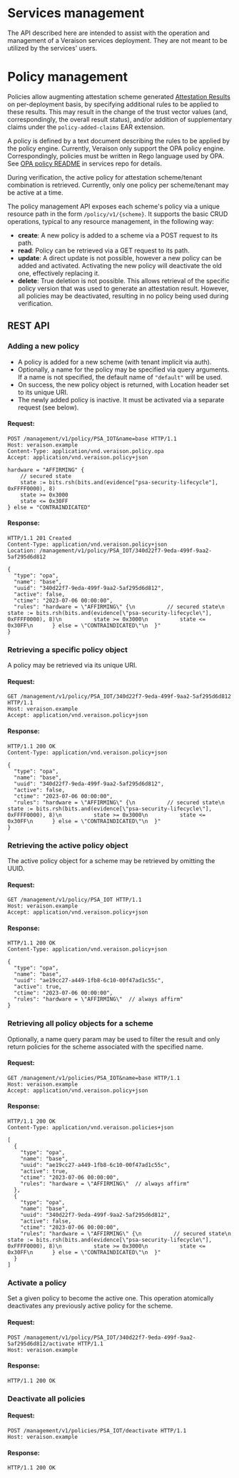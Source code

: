 # Services management

The API described here are intended to assist with the operation and management
of a Veraison services deployment. They are not meant to be utilized by the
services' users.

# Policy management

Policies allow augmenting attestation scheme generated [Attestation Results] on
per-deployment basis, by specifying additional rules to be applied to these
results. This may result in the change of the trust vector values (and,
correspondingly, the overall result status), and/or addition of supplementary
claims under the `policy-added-claims` EAR extension.

A policy is defined by a text document describing the rules to be applied by
the policy engine. Currently, Veraison only support the OPA policy engine.
Correspondingly, policies must be written in Rego language used by OPA. See
[OPA policy README] in services repo for details.

During verification, the active policy for attestation scheme/tenant
combination is retrieved. Currently, only one policy per scheme/tenant may be
active at a time.

The policy management API exposes each scheme's policy via a unique resource
path in the form `/policy/v1/{scheme}`. It supports the basic CRUD operations,
typical to any resource management, in the following way:

- **create**: A new policy is added to a scheme via a POST request to its path.
- **read**: Policy can be retrieved via a GET request to its path.
- **update**: A direct update is not possible, however a new policy can be
              added and activated. Activating the new policy will deactivate
              the old one, effectively replacing it.
- **delete**: True deletion is not possible. This allows retrieval of the
              specific policy version that was used to generate an attestation
              result. However, all policies may be deactivated, resulting in no
              policy being used during verification.

[Attestation Results]: https://www.rfc-editor.org/rfc/internet-drafts/draft-fv-rats-ear-00.html
[OPA Policy README]: https://github.com/veraison/services/blob/main/policy/README.opa.md#rules

## REST API

### Adding a new policy

- A policy is added for a new scheme (with tenant implicit via auth).
- Optionally, a name for the policy may be specified via query arguments. If a
  name is not specified, the default name of `"default"` will be used.
- On success, the new policy object is returned, with Location header set to
  its unique URI.
- The newly added policy is inactive. It must be activated via  a separate
  request (see below).

#### Request:
```http
POST /management/v1/policy/PSA_IOT&name=base HTTP/1.1
Host: veraison.example
Content-Type: application/vnd.veraison.policy.opa
Accept: application/vnd.veraison.policy+json

hardware = "AFFIRMING" {
    // secured state
    state := bits.rsh(bits.and(evidence["psa-security-lifecycle"], 0xFFFF0000), 8)
    state >= 0x3000
    state <= 0x30FF
} else = "CONTRAINDICATED"
```

#### Response:
```http
HTTP/1.1 201 Created
Content-Type: application/vnd.veraison.policy+json
Location: /management/v1/policy/PSA_IOT/340d22f7-9eda-499f-9aa2-5af295d6d812

{
  "type": "opa",
  "name": "base",
  "uuid": "340d22f7-9eda-499f-9aa2-5af295d6d812",
  "active": false,
  "ctime": "2023-07-06 00:00:00",
  "rules": "hardware = \"AFFIRMING\" {\n          // secured state\n          state := bits.rsh(bits.and(evidence[\"psa-security-lifecycle\"], 0xFFFF0000), 8)\n          state >= 0x3000\n          state <= 0x30FF\n      } else = \"CONTRAINDICATED\"\n  }"
}
```

### Retrieving a specific policy object

A policy may be retrieved via its unique URI.

#### Request:
```http
GET /management/v1/policy/PSA_IOT/340d22f7-9eda-499f-9aa2-5af295d6d812 HTTP/1.1
Host: veraison.example
Accept: application/vnd.veraison.policy+json
```

#### Response:
```http
HTTP/1.1 200 OK
Content-Type: application/vnd.veraison.policy+json

{
  "type": "opa",
  "name": "base",
  "uuid": "340d22f7-9eda-499f-9aa2-5af295d6d812",
  "active": false,
  "ctime": "2023-07-06 00:00:00",
  "rules": "hardware = \"AFFIRMING\" {\n          // secured state\n          state := bits.rsh(bits.and(evidence[\"psa-security-lifecycle\"], 0xFFFF0000), 8)\n          state >= 0x3000\n          state <= 0x30FF\n      } else = \"CONTRAINDICATED\"\n  }"
}
```

### Retrieving the active policy object

The active policy object for a scheme may be retrieved by omitting the UUID.

#### Request:
```http
GET /management/v1/policy/PSA_IOT HTTP/1.1
Host: veraison.example
Accept: application/vnd.veraison.policy+json
```

#### Response:
```http
HTTP/1.1 200 OK
Content-Type: application/vnd.veraison.policy+json

{
  "type": "opa",
  "name": "base",
  "uuid": "ae19cc27-a449-1fb8-6c10-00f47ad1c55c",
  "active": true,
  "ctime": "2023-07-06 00:00:00",
  "rules": "hardware = \"AFFIRMING\"  // always affirm"
}
```

### Retrieving all policy objects for a scheme

Optionally, a name query param may be used to filter the result and only return
policies for the scheme associated with the specified name.

#### Request:
```http
GET /management/v1/policies/PSA_IOT&name=base HTTP/1.1
Host: veraison.example
Accept: application/vnd.veraison.policy+json
```

#### Response:
```http
HTTP/1.1 200 OK
Content-Type: application/vnd.veraison.policies+json

[
  {
    "type": "opa",
    "name": "base",
    "uuid": "ae19cc27-a449-1fb8-6c10-00f47ad1c55c",
    "active": true,
    "ctime": "2023-07-06 00:00:00",
    "rules": "hardware = \"AFFIRMING\"  // always affirm"
  },
  {
    "type": "opa",
    "name": "base",
    "uuid": "340d22f7-9eda-499f-9aa2-5af295d6d812",
    "active": false,
    "ctime": "2023-07-06 00:00:00",
    "rules": "hardware = \"AFFIRMING\" {\n          // secured state\n          state := bits.rsh(bits.and(evidence[\"psa-security-lifecycle\"], 0xFFFF0000), 8)\n          state >= 0x3000\n          state <= 0x30FF\n      } else = \"CONTRAINDICATED\"\n  }"
  }
]
```

### Activate a policy

Set a given policy to become the active one. This operation atomically
deactivates any previously active policy for the scheme.

#### Request:
```http
POST /management/v1/policy/PSA_IOT/340d22f7-9eda-499f-9aa2-5af295d6d812/activate HTTP/1.1
Host: veraison.example
```

#### Response:
```http
HTTP/1.1 200 OK
```

### Deactivate all policies

#### Request:
```http
POST /management/v1/policies/PSA_IOT/deactivate HTTP/1.1
Host: veraison.example
```

#### Response:
```http
HTTP/1.1 200 OK
```
